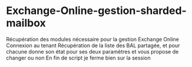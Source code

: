 # Exchange-Online-gestion-sharded-mailbox
Récupération des modules nécessaire pour la gestion Exchange Online
Connexion au tenant
Récupération de la liste des BAL partagée, et pour chacune donne son état pour ses deux paramètres et vous propose de changer ou non
En fin de script je ferme bien sur la session

